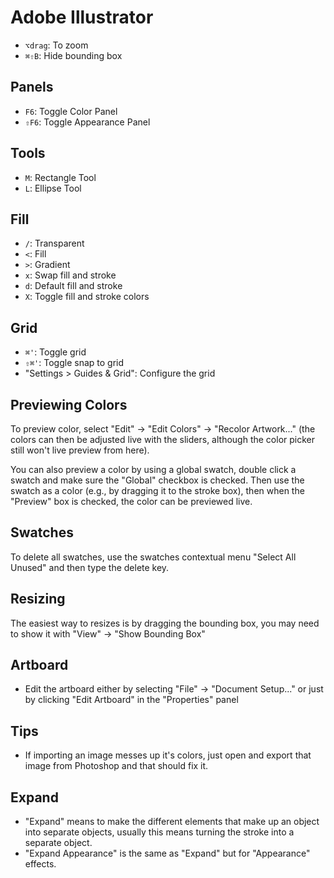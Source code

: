 # Adobe Illustrator

- `⌥drag`: To zoom
- `⌘⇧B`: Hide bounding box

## Panels

- `F6`: Toggle Color Panel
- `⇧F6`: Toggle Appearance Panel

## Tools

- `M`: Rectangle Tool
- `L`: Ellipse Tool

## Fill

- `/`: Transparent
- `<`: Fill
- `>`: Gradient
- `x`: Swap fill and stroke
- `d`: Default fill and stroke
- `X`: Toggle fill and stroke colors

## Grid

- `⌘'`: Toggle grid
- `⇧⌘'`: Toggle snap to grid
- "Settings > Guides & Grid": Configure the grid

## Previewing Colors

To preview color, select "Edit" -> "Edit Colors" -> "Recolor Artwork..." (the colors can then be adjusted live with the sliders, although the color picker still won't live preview from here).

You can also preview a color by using a global swatch, double click a swatch and make sure the "Global" checkbox is checked. Then use the swatch as a color (e.g., by dragging it to the stroke box), then when the "Preview" box is checked, the color can be previewed live.

## Swatches

To delete all swatches, use the swatches contextual menu "Select All Unused" and then type the delete key.

## Resizing

The easiest way to resizes is by dragging the bounding box, you may need to show it with "View" -> "Show Bounding Box"

## Artboard

- Edit the artboard either by selecting "File" -> "Document Setup..." or just by clicking "Edit Artboard" in the "Properties" panel

## Tips

- If importing an image messes up it's colors, just open and export that image from Photoshop and that should fix it.

## Expand

- "Expand" means to make the different elements that make up an object into separate objects, usually this means turning the stroke into a separate object.
- "Expand Appearance" is the same as "Expand" but for "Appearance" effects.
